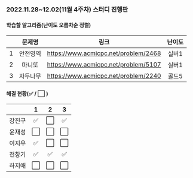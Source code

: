 ### 2022.11.28~12.02(11월 4주차) 스터디 진행판

#### 학습할 알고리즘(난이도 오름차순 정렬)

|      |      문제명      |                             링크                             | 난이도 |
| :--: | :--------------: | :----------------------------------------------------------: | :----: |
|  1  | 안전영역 | https://www.acmicpc.net/problem/2468 | 실버1  |
|  2   |  마니또  | https://www.acmicpc.net/problem/5107 | 실버1  |
|  3   | 자두나무 | https://www.acmicpc.net/problem/2240 | 골드5  |

#### 해결 현황(:white_check_mark: / :white_large_square:  )

|        |          1           |          2           |          3           |
| :----: | :------------------: | :------------------: | :------------------: |
| 강진구 | :white_check_mark: | :white_large_square: | :white_check_mark: |
| 윤재성 | :white_large_square: | :white_large_square: | :white_large_square: |
|  이지우  | :white_check_mark: | :white_large_square: | :white_large_square: |
| 전창기 | :white_check_mark: |  :white_check_mark:  |  :white_check_mark:  |
| 하지애 |  :white_large_square:  |  :white_large_square:  |  :white_large_square:  |

